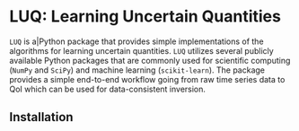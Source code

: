 # LUQ: Learning Uncertain Quantities
`LUQ` is a|Python package that provides simple implementations of the algorithms for learning uncertain quantities.
`LUQ` utilizes several publicly available Python packages that are commonly used for scientific computing (`NumPy` and `SciPy`) and machine learning (`scikit-learn`).
The package provides a simple end-to-end workflow going from raw time series data to QoI which can be used for data-consistent inversion.

## Installation


